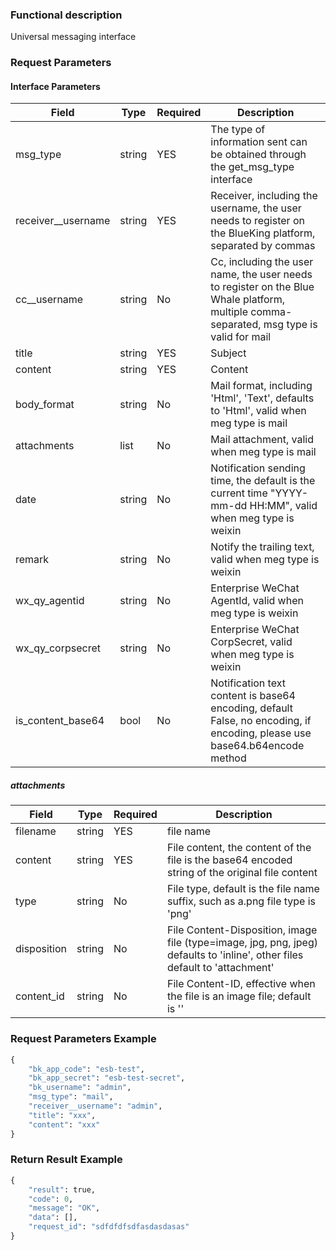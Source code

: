 ### Functional description

Universal messaging interface

### Request Parameters

#### Interface Parameters

| Field              |  Type      | Required|  Description      |
|--------------------|------------|--------|-------------------|
| msg_type           |  string    | YES    | The type of information sent can be obtained through the get_msg_type interface |
| receiver__username |  string    | YES    | Receiver, including the username, the user needs to register on the BlueKing platform, separated by commas |
| cc__username       |  string    | No     | Cc, including the user name, the user needs to register on the Blue Whale platform, multiple comma-separated, msg type is valid for mail |
| title              |  string    | YES    | Subject |
| content            |  string    | YES    | Content  |
| body_format        |  string    | No     | Mail format, including 'Html', 'Text', defaults to 'Html', valid when meg type is mail |
| attachments        |  list      | No     | Mail attachment, valid when meg type is mail |
| date               |  string    | No     | Notification sending time, the default is the current time "YYYY-mm-dd HH:MM", valid when meg type is weixin |
| remark             |  string    | No     | Notify the trailing text, valid when meg type is weixin|
| wx_qy_agentid      |  string    | No     | Enterprise WeChat AgentId, valid when meg type is weixin |
| wx_qy_corpsecret   |  string    | No     | Enterprise WeChat CorpSecret, valid when meg type is weixin |
| is_content_base64  |  bool      | No     | Notification text content is base64 encoding, default False, no encoding, if encoding, please use base64.b64encode method |

##### attachments

| Field              |  Type      | Required|  Description      |
|--------------------|------------|--------|------------|
| filename           |  string    | YES     | file name  |
| content            |  string    | YES     | File content, the content of the file is the base64 encoded string of the original file content  |
| type               |  string    | No      | File type, default is the file name suffix, such as a.png file type is 'png' |
| disposition        |  string    | No      | File Content-Disposition, image file (type=image, jpg, png, jpeg) defaults to 'inline', other files default to 'attachment'  |
| content_id         |  string    | No      | File Content-ID, effective when the file is an image file; default is '<filename>' |

### Request Parameters Example

```python
{
    "bk_app_code": "esb-test",
    "bk_app_secret": "esb-test-secret",
    "bk_username": "admin",
    "msg_type": "mail",
    "receiver__username": "admin",
    "title": "xxx",
    "content": "xxx"
}
```

### Return Result Example

```python
{
    "result": true,
    "code": 0,
    "message": "OK",
    "data": [],
    "request_id": "sdfdfdfsdfasdasdasas"
}
```
